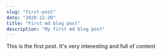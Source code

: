 ```yaml
---
slug: "first-post"
date: "2020-12-20"
title: "First md blog post"
description: "My first md blog post"
---
```


This is the first post. It's very interesting and full of content
